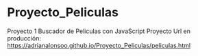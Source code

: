 # Proyecto_Peliculas
Proyecto 1 Buscador de Peliculas con JavaScript
Proyecto Url en producción: https://adrianalonsoo.github.io/Proyecto_Peliculas/peliculas.html
